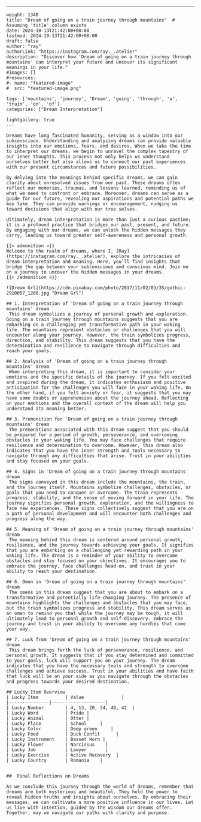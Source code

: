 ---
    weight: 1348
    title: "Dream of going on a train journey through mountains"  # Assuming 'title' column exists
    date: 2024-10-13T21:42:00+08:00
    lastmod: 2024-10-13T21:42:00+08:00
    draft: false
    author: "ray"
    authorLink: "https://instagram.com/ray._.atelier"
    description: "Discover how 'Dream of going on a train journey through mountains' can interpret your future and uncover its significant meanings in your life."
    #images: []
    #resources:
    #- name: "featured-image"
    #  src: "featured-image.png"
    
    tags: ['mountains', 'journey', 'Dream', 'going', 'through', 'a', 'train', 'on', 'of']
    categories: ["Dream Interpretation"]
    
    lightgallery: true
    ---
    
    Dreams have long fascinated humanity, serving as a window into our subconscious. Understanding and analyzing dreams can provide valuable insights into our emotions, fears, and desires. When we take the time to interpret our dreams, we begin to unravel the complex tapestry of our inner thoughts. This process not only helps us understand ourselves better but also allows us to connect our past experiences with our present circumstances and future possibilities.
    
    By delving into the meanings behind specific dreams, we can gain clarity about unresolved issues from our past. These dreams often reflect our memories, traumas, and lessons learned, reminding us of what we need to confront or embrace. Moreover, dreams can serve as a guide for our future, revealing our aspirations and potential paths we may take. They can provide warnings or encouragement, nudging us toward decisions that align with our true selves.
    
    Ultimately, dream interpretation is more than just a curious pastime; it is a profound practice that bridges our past, present, and future. By engaging with our dreams, we can unlock the hidden messages they carry, leading us toward greater self-awareness and personal growth.
    
    {{< admonition >}}
    Welcome to the realm of dreams, where I, [Ray](https://instagram.com/ray._.atelier), explore the intricacies of dream interpretation and meaning. Here, you’ll find insights that bridge the gap between your subconscious and conscious mind. Join me on a journey to uncover the hidden messages in your dreams.
    {{< /admonition >}}
    
    ![Dream Grl](https://cdn.pixabay.com/photo/2017/11/02/03/35/gothic-2910057_1280.jpg "Dream Grl")
    
    ## 1. Interpretation of 'Dream of going on a train journey through mountains' dream
     This dream symbolizes a journey of personal growth and exploration. Going on a train journey through mountains suggests that you are embarking on a challenging yet transformative path in your waking life. The mountains represent obstacles or challenges that you will encounter along your journey. However, the train symbolizes progress, direction, and stability. This dream suggests that you have the determination and resilience to navigate through difficulties and reach your goals.
    
    ## 2. Analysis of 'Dream of going on a train journey through mountains' dream
     When interpreting this dream, it is important to consider your emotions and the specific details of the journey. If you felt excited and inspired during the dream, it indicates enthusiasm and positive anticipation for the challenges you will face in your waking life. On the other hand, if you felt anxiety or fear, it suggests that you may have some doubts or apprehension about the journey ahead. Reflecting on your emotions and the overall context of the dream will help you understand its meaning better.
    
    ## 3. Premonition for 'Dream of going on a train journey through mountains' dream
     The premonitions associated with this dream suggest that you should be prepared for a period of growth, perseverance, and overcoming obstacles in your waking life. You may face challenges that require resilience and determination to overcome. However, this dream also indicates that you have the inner strength and tools necessary to navigate through any difficulties that arise. Trust in your abilities and stay focused on your goals.
    
    ## 4. Signs in 'Dream of going on a train journey through mountains' dream
     The signs conveyed in this dream include the mountains, the train, and the journey itself. Mountains symbolize challenges, obstacles, or goals that you need to conquer or overcome. The train represents progress, stability, and the sense of moving forward in your life. The journey signifies personal growth, exploration, and the willingness to face new experiences. These signs collectively suggest that you are on a path of personal development and will encounter both challenges and progress along the way.
    
    ## 5. Meaning of 'Dream of going on a train journey through mountains' dream
     The meaning behind this dream is centered around personal growth, resilience, and the journey towards achieving your goals. It signifies that you are embarking on a challenging yet rewarding path in your waking life. The dream is a reminder of your ability to overcome obstacles and stay focused on your objectives. It encourages you to embrace the journey, face challenges head-on, and trust in your ability to reach your destination.
    
    ## 6. Omen in 'Dream of going on a train journey through mountains' dream
     The omens in this dream suggest that you are about to embark on a transformative and potentially life-changing journey. The presence of mountains highlights the challenges and obstacles that you may face, but the train symbolizes progress and stability. This dream serves as an omen to remind you that while the journey may be tough, it will ultimately lead to personal growth and self-discovery. Embrace the journey and trust in your ability to overcome any hurdles that come your way.
    
    ## 7. Luck from 'Dream of going on a train journey through mountains' dream
     This dream brings forth the luck of perseverance, resilience, and personal growth. It suggests that if you stay determined and committed to your goals, luck will support you on your journey. The dream indicates that you have the necessary tools and strength to overcome challenges and achieve success. Trust in your abilities and have faith that luck will be on your side as you navigate through the obstacles and progress towards your desired destination.
    
    ## Lucky Item Overview
    | Lucky Item          | Value              |
    |---------------|--------------------|
    | Lucky Number        | 4, 13, 20, 34, 40, 42  |
    | Lucky Word          | Pride |
    | Lucky Animal        | Otter |
    | Lucky Place         | School     |
    | Lucky Color         | Deep green     |
    | Lucky Food          | Duck Confit      |
    | Lucky Instrument    | Basset Horn |
    | Lucky Flower        | Narcissus    |
    | Lucky Job           | Lawyer       |
    | Lucky Exercise      | Active Recovery  |
    | Lucky Country       | Romania    |
    
    
    ##  Final Reflections on Dreams
    
    As we conclude this journey through the world of dreams, remember that dreams are both mysterious and beautiful. They hold the power to reveal hidden truths and insights about ourselves. By embracing their messages, we can cultivate a more positive influence in our lives. Let us live with intention, guided by the wisdom our dreams offer. Together, may we navigate our paths with clarity and purpose.
    